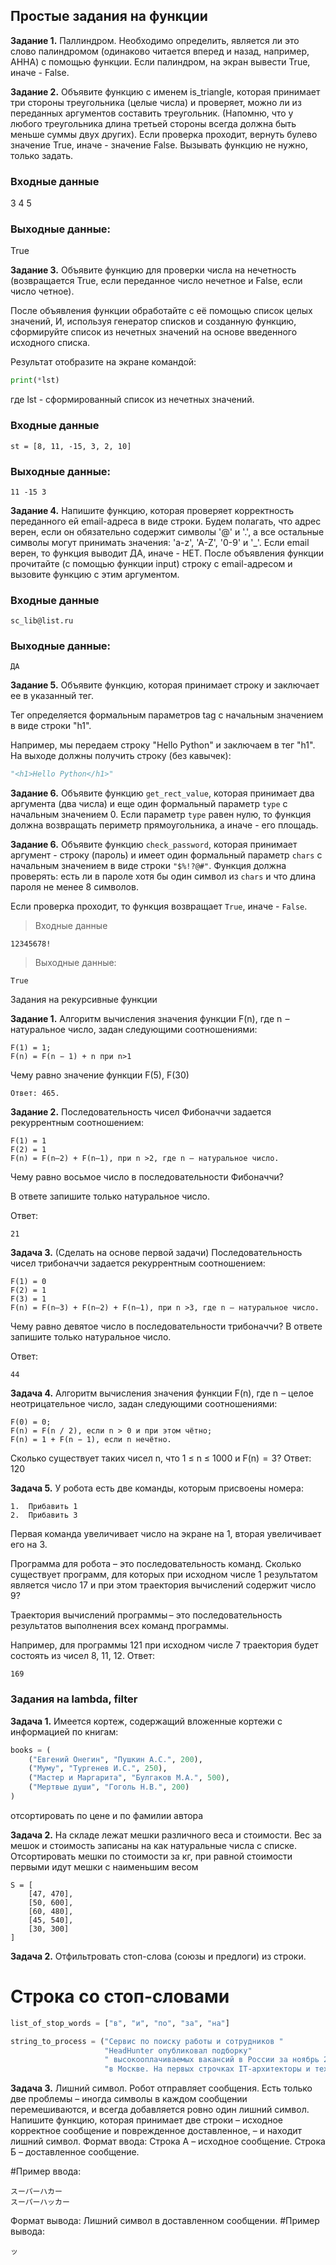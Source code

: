 ## Простые задания на функции

__Задание 1.__ Паллиндром. Необходимо определить, является ли это слово палиндромом (одинаково читается вперед и назад, например, АННА) с помощью функции. Если палиндром, на экран вывести True, иначе - False.

__Задание 2.__ Объявите функцию с именем is_triangle, которая принимает три стороны треугольника (целые числа) и проверяет, можно ли из переданных аргументов составить треугольник. (Напомню, что у любого треугольника длина третьей стороны всегда должна быть меньше суммы двух других). Если  проверка проходит, вернуть булево значение True, иначе - значение False.
Вызывать функцию не нужно, только задать.
### Входные данные
3 4 5
### Выходные данные:
True

__Задание 3.__ Объявите функцию для проверки числа на нечетность (возвращается True, если переданное число нечетное и False, если число четное).

После объявления функции обработайте с её помощью список целых значений, И, используя генератор списков и созданную функцию, сформируйте список из нечетных значений на основе введенного исходного списка.

Результат отобразите на экране командой:
```python
print(*lst)
```
где lst - сформированный список из нечетных значений.
### Входные данные
```
st = [8, 11, -15, 3, 2, 10]
```
### Выходные данные:
```
11 -15 3
```

__Задание 4.__ Напишите функцию, которая проверяет корректность переданного ей email-адреса в виде строки. Будем полагать, что адрес верен, если он обязательно содержит символы '@' и '.', а все остальные символы могут принимать значения: 'a-z', 'A-Z', '0-9' и '_'. Если email верен, то функция выводит ДА, иначе - НЕТ.
После объявления функции прочитайте (с помощью функции input) строку с email-адресом и вызовите функцию с этим аргументом.
### Входные данные
```
sc_lib@list.ru
```
### Выходные данные:
```
ДА
```

__Задание 5.__ Объявите функцию, которая принимает строку и заключает ее в указанный тег.

Тег определяется формальным параметров tag с начальным значением в виде строки "h1".

Например, мы передаем строку "Hello Python" и заключаем в тег "h1". На выходе должны получить строку (без кавычек):
```python
"<h1>Hello Python</h1>"
```

__Задание 6.__ Объявите функцию `get_rect_value`, которая принимает два аргумента (два числа) и еще один формальный параметр `type` с начальным значением 0. 
Если параметр `type` равен нулю, то функция должна возвращать периметр прямоугольника, а иначе - его площадь.

__Задание 6.__  Объявите функцию  `check_password`, которая принимает аргумент - строку (пароль) и имеет один формальный параметр `chars` с начальным значением в виде строки `"$%!?@#"`. 
Функция должна проверять: есть ли в пароле хотя бы один символ из `chars` и что длина пароля не менее 8 символов. 

Если проверка проходит, то функция возвращает `True`, иначе - `False`.

> Входные данные 

`12345678!`
> Выходные данные:

`True`



Задания на рекурсивные функции

__Задание 1.__ Алгоритм вычисления значения функции F(n), где n  – натуральное число, задан следующими соотношениями:
```
F(1) = 1;
F(n) = F(n − 1) + n при n>1
```
Чему равно значение функции F(5), F(30)
```
Ответ: 465.
```

__Задание 2.__ Последовательность чисел Фибоначчи задается рекуррентным соотношением:
```
F(1) = 1
F(2) = 1
F(n) = F(n–2) + F(n–1), при n >2, где n – натуральное число.
```
Чему равно восьмое число в последовательности Фибоначчи?

В ответе запишите только натуральное число.

Ответ:
```
21
```
__Задача 3.__ (Сделать на основе первой задачи) Последовательность чисел трибоначчи задается рекуррентным соотношением:
```
F(1) = 0
F(2) = 1
F(3) = 1
F(n) = F(n–3) + F(n–2) + F(n–1), при n >3, где n – натуральное число.
```
Чему равно девятое число в последовательности трибоначчи?
В ответе запишите только натуральное число.

Ответ:
```
44
```
__Задача 4.__ Алгоритм вычисления значения функции F(n), где n  – целое неотрицательное число, задан следующими соотношениями:
```
F(0) = 0;
F(n) = F(n / 2), если n > 0 и при этом чётно;
F(n) = 1 + F(n − 1), если n нечётно.
```
Сколько существует таких чисел n, что 1 ≤ n ≤ 1000 и F(n)  =  3?
Ответ: 120

__Задача 5.__ У робота есть две команды, которым присвоены номера:
```
1.  Прибавить 1
2.  Прибавить 3
```
Первая команда увеличивает число на экране на 1, вторая увеличивает его на 3.

Программа для робота – это последовательность команд.
Сколько существует программ, для которых при исходном числе 1 результатом является число 17 и при этом траектория вычислений содержит число 9?

Траектория вычислений программы – это последовательность результатов выполнения всех команд программы.

Например, для программы 121 при исходном числе 7 траектория будет состоять из чисел 8, 11, 12.
Ответ:
```
169
```

### Задания на lambda, filter

__Задача 1.__ Имеется кортеж, содержащий вложенные кортежи с информацией по книгам:
```python
books = (
    ("Евгений Онегин", "Пушкин А.С.", 200),
    ("Муму", "Тургенев И.С.", 250),
    ("Мастер и Маргарита", "Булгаков М.А.", 500),
    ("Мертвые души", "Гоголь Н.В.", 200)
)
```

отсортировать по цене и по фамилии автора 




__Задача 2.__ На складе лежат мешки различного веса и стоимости. Вес за мешок и стоимость записаны на как натуральные числа с списке. Отсортировать мешки по стоимости за кг, при равной стоимости первыми идут мешки с наименьшим весом
```
S = [
    [47, 470],
    [50, 600],
    [60, 480],
    [45, 540],
    [30, 300]
]
```
__Задача 2.__ Отфильтровать стоп-слова (союзы и предлоги) из строки.

# Строка со стоп-словами
```python
list_of_stop_words = ["в", "и", "по", "за", "на"]

string_to_process = ("Сервис по поиску работы и сотрудников "
                     "HeadHunter опубликовал подборку"
                     " высокооплачиваемых вакансий в России за ноябрь 2024 года"
                     "в Москве. На первых строчках IT-архитекторы и техлиды  ")

```
__Задача 3.__ Лишний символ. Робот отправляет сообщения. Есть только две проблемы – иногда символы в каждом сообщении перемешиваются, и всегда добавляется ровно один лишний символ. Напишите функцию, которая принимает две строки – исходное корректное сообщение и поврежденное доставленное, – и находит лишний символ.
Формат ввода:
Строка А – исходное сообщение.
Строка Б – доставленное сообщение.

#Пример ввода:
```
スーパーハカー
スーパーハッカー
```
Формат вывода:
Лишний символ в доставленном сообщении.
#Пример вывода:
```
ッ
```
